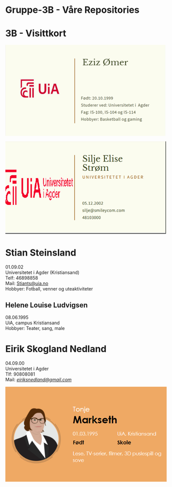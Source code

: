 # Gruppe-3B - Våre Repositories

# 3B - Visittkort

<img src="https://raw.githubusercontent.com/3Beast/Gruppe-3B/main/Businessmannen.png" alt="Eziz visittkort" width="500"/>

![visittkort silje](https://raw.githubusercontent.com/3Beast/Gruppe-3B/main/visittkort%20silje.png)

# Stian Steinsland
01.09.02 <br>
Universitetet i Agder (Kristiansand) <br>
Telf: 46898858 <br>
Mail: Stiants@uia.no <br>
Hobbyer: Fotball, venner og uteaktiviteter <br>

## Helene Louise Ludvigsen
08.06.1995 <br>
UiA, campus Kristiansand <br>
Hobbyer: Teater, sang, male <br>

# Eirik Skogland Nedland
04.09.00
 <br>Universitetet i Agder
 <br>Tlf: 90808081
 <br>Mail: *eiriksnedland@gmail.com*
 
![Visittkort Tonje](https://raw.githubusercontent.com/3Beast/Gruppe-3B/main/VisittkortTonje.png)
